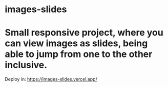 ﻿# images-slides

# Small responsive project, where you can view images as slides, being able to jump from one to the other inclusive.

Deploy in: https://images-slides.vercel.app/

